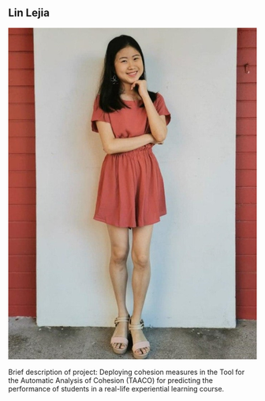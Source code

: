 ## Lin Lejia
![lejia_image](/images/lejia.jpg)

Brief description of project: Deploying cohesion measures in the Tool for the Automatic Analysis of Cohesion (TAACO) for predicting the performance of students in a real-life experiential learning course.
